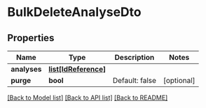 # BulkDeleteAnalyseDto

## Properties
Name | Type | Description | Notes
------------ | ------------- | ------------- | -------------
**analyses** | [**list[IdReference]**](IdReference.md) |  | 
**purge** | **bool** | Default: false | [optional] 

[[Back to Model list]](../README.md#documentation-for-models) [[Back to API list]](../README.md#documentation-for-api-endpoints) [[Back to README]](../README.md)

